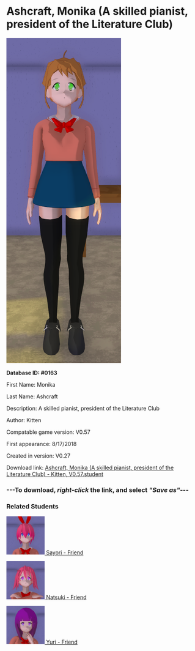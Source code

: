 # Ashcraft, Monika (A skilled pianist, president of the Literature Club)

<img src="../../Files/Images/Ashcraft, Monika (A skilled pianist, president of the Literature Club).png" title="Ashcraft, Monika (A skilled pianist, president of the Literature Club) - Kitten, V0.57">

**Database ID: #0163**

First Name: Monika

Last Name: Ashcraft

Description: A skilled pianist, president of the Literature Club

Author: Kitten

Compatable game version: V0.57

First appearance: 8/17/2018

Created in version: V0.27

Download link: <a href="https://raw.githubusercontent.com/Arbiter1223/Daigaku-Gurashi-Custom-Students/master/Files/Student%20Files/Ashcraft%2C%20Monika%20(A%20skilled%20pianist%2C%20president%20of%20the%20Literature%20Club)%20-%20Kitten%2C%20V0.57.student">Ashcraft, Monika (A skilled pianist, president of the Literature Club) - Kitten, V0.57.student</a>

### ---**To download, _right-click_ the link, and select _"Save as"_**---

### Related Students

<a href="Sayuri, Sayori (A super sweet, bubbly girl).md"><img src="../../Files/Thumbs/Sayuri, Sayori (A super sweet, bubbly girl).png" height="100" width="100" title="Sayuri, Sayori (A super sweet, bubbly girl) - Kitten, V0.57"></a><a href="Sayuri, Sayori (A super sweet, bubbly girl).md"> Sayori - Friend</a>

<a href="Nakatsuka, Natsuki (A cute tsundere futanari).md"><img src="../../Files/Thumbs/Nakatsuka, Natsuki (A cute tsundere futanari).png" height="100" width="100" title="Nakatsuka, Natsuki (A cute tsundere futanari) - Kitten, V0.57"></a><a href="Nakatsuka, Natsuki (A cute tsundere futanari).md"> Natsuki - Friend</a>

<a href="Okajima, Yuri (A quiet, intelligent bookworm).md"><img src="../../Files/Thumbs/Okajima, Yuri (A quiet, intelligent bookworm).png" height="100" width="100" title="Okajima, Yuri (A quiet, intelligent bookworm) - Kitten, V0.57"></a><a href="Okajima, Yuri (A quiet, intelligent bookworm).md"> Yuri - Friend</a>

